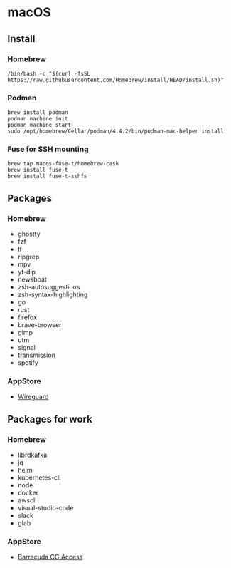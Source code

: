 # macOS

## Install

### Homebrew

```
/bin/bash -c "$(curl -fsSL https://raw.githubusercontent.com/Homebrew/install/HEAD/install.sh)"
```

### Podman

```
brew install podman
podman machine init
podman machine start
sudo /opt/homebrew/Cellar/podman/4.4.2/bin/podman-mac-helper install
```

### Fuse for SSH mounting

```
brew tap macos-fuse-t/homebrew-cask
brew install fuse-t
brew install fuse-t-sshfs
```

## Packages

### Homebrew

- ghostty
- fzf
- lf
- ripgrep
- mpv
- yt-dlp
- newsboat
- zsh-autosuggestions
- zsh-syntax-highlighting
- go
- rust
- firefox
- brave-browser
- gimp
- utm
- signal
- transmission
- spotify

### AppStore

- [Wireguard](https://apps.apple.com/us/app/wireguard/id1451685025)

## Packages for work

### Homebrew

- librdkafka
- jq
- helm
- kubernetes-cli
- node
- docker
- awscli
- visual-studio-code
- slack
- glab

### AppStore

- [Barracuda CG Access](https://apps.apple.com/us/app/barracuda-cg-access/id1444786360)

